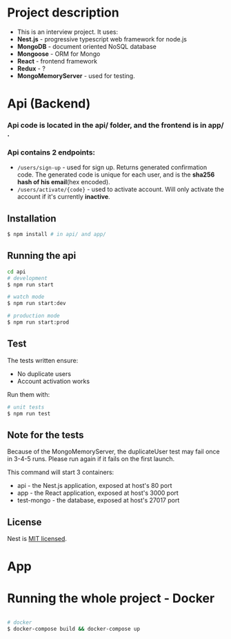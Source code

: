 # Project description

* This is an interview project. It uses:
* **Nest.js** - progressive typescript web framework for node.js
* **MongoDB** - document oriented NoSQL database
* **Mongoose** - ORM for Mongo
* **React** - frontend framework
* **Redux** - ?
* **MongoMemoryServer** - used for testing.

# Api (Backend)
### Api code is located in the api/ folder, and the frontend is in app/ .
### Api contains 2 endpoints:
-  ```/users/sign-up``` - used for sign up. Returns generated confirmation code. The generated code is unique for each user, and is the **sha256 hash of his email**(hex encoded).
- ```/users/activate/{code}``` - used to activate account. Will only activate the account if it's currently **inactive**.

## Installation

```bash
$ npm install # in api/ and app/
```
## Running the api
```bash
cd api
# development
$ npm run start

# watch mode
$ npm run start:dev

# production mode
$ npm run start:prod

```
## Test
The tests written ensure:
- No duplicate users
- Account activation works

Run them with:
```bash
# unit tests
$ npm run test
```

## Note for the tests

Because of the MongoMemoryServer, the duplicateUser test may fail once in 3-4-5 runs. Please run again if it fails on the first launch.

This command will start 3 containers:
- api - the Nest.js application, exposed at host's 80 port
- app - the React application, exposed at host's 3000 port
- test-mongo - the database, exposed at host's 27017 port

## License

Nest is [MIT licensed](LICENSE).


# App


# Running the whole project - Docker

```bash

# docker
$ docker-compose build && docker-compose up

```